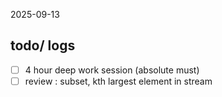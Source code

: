 2025-09-13

## todo/ logs
- [ ] 4 hour deep work session (absolute must)
- [ ] review : subset, kth largest element in stream